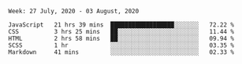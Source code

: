 <!--
**Mat2ja/Mat2ja** is a ✨ _special_ ✨ repository because its `README.md` (this file) appears on your GitHub profile.

Here are some ideas to get you started:

- 🔭 I’m currently working on ...
- 🌱 I’m currently learning ...
- 👯 I’m looking to collaborate on ...
- 🤔 I’m looking for help with ...
- 💬 Ask me about ...
- 📫 How to reach me: ...
- 😄 Pronouns: ...
- ⚡ Fun fact: ...
-->

<!--START_SECTION:waka-->
```text
Week: 27 July, 2020 - 03 August, 2020

JavaScript   21 hrs 39 mins  ██████████████████░░░░░░░   72.22 % 
CSS          3 hrs 25 mins   ██░░░░░░░░░░░░░░░░░░░░░░░   11.44 % 
HTML         2 hrs 58 mins   ██░░░░░░░░░░░░░░░░░░░░░░░   09.94 % 
SCSS         1 hr            ░░░░░░░░░░░░░░░░░░░░░░░░░   03.35 % 
Markdown     41 mins         ░░░░░░░░░░░░░░░░░░░░░░░░░   02.33 %
```
<!--END_SECTION:waka-->
